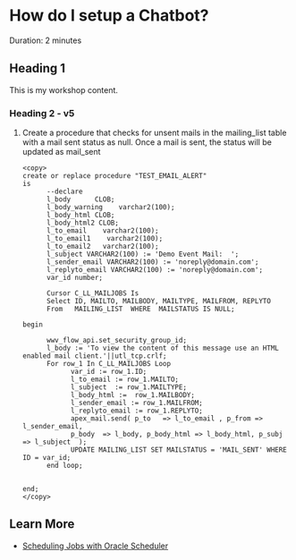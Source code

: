 # How do I setup a Chatbot?
Duration: 2 minutes

##  Heading 1

This is my workshop content.

### Heading 2 - v5

1. Create a procedure that checks for unsent mails in the mailing\_list table with a mail sent status as null. Once a mail is sent, the status will be updated as mail\_sent

      ```
      <copy> 
      create or replace procedure "TEST_EMAIL_ALERT"
      is
            --declare
            l_body      CLOB;
            l_body_warning    varchar2(100);
            l_body_html CLOB;
            l_body_html2 CLOB;
            l_to_email    varchar2(100);
            l_to_email1    varchar2(100);
            l_to_email2   varchar2(100);
            l_subject VARCHAR2(100) := 'Demo Event Mail:  ';
            l_sender_email VARCHAR2(100) := 'noreply@domain.com';
            l_replyto_email VARCHAR2(100) := 'noreply@domain.com';
            var_id number;

            Cursor C_LL_MAILJOBS Is
            Select ID, MAILTO, MAILBODY, MAILTYPE, MAILFROM, REPLYTO
            From   MAILING_LIST  WHERE  MAILSTATUS IS NULL;

      begin

            wwv_flow_api.set_security_group_id;
            l_body := 'To view the content of this message use an HTML enabled mail client.'||utl_tcp.crlf;
            For row_1 In C_LL_MAILJOBS Loop
                  var_id := row_1.ID;
                  l_to_email := row_1.MAILTO;
                  l_subject  := row_1.MAILTYPE;
                  l_body_html :=  row_1.MAILBODY;
                  l_sender_email := row_1.MAILFROM;
                  l_replyto_email := row_1.REPLYTO;
                  apex_mail.send( p_to   => l_to_email , p_from => l_sender_email, 
                  p_body  => l_body, p_body_html => l_body_html, p_subj => l_subject  );
                  UPDATE MAILING_LIST SET MAILSTATUS = 'MAIL_SENT' WHERE ID = var_id;
            end loop;


      end;   
      </copy>
      ``` 

## Learn More

* [Scheduling Jobs with Oracle Scheduler](https://docs.oracle.com/cd/E11882_01/server.112/e25494/scheduse.htm)

